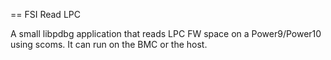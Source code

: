 == FSI Read LPC

A small libpdbg application that reads LPC FW space on a Power9/Power10 using
scoms. It can run on the BMC or the host.
